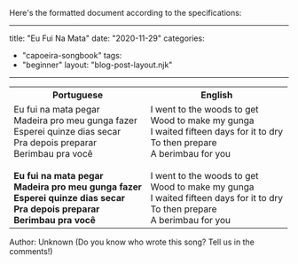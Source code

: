 Here's the formatted document according to the specifications:

---
title: "Eu Fui Na Mata"
date: "2020-11-29"
categories: 
  - "capoeira-songbook"
tags: 
  - "beginner"
layout: "blog-post-layout.njk"
---

<table class="capoeira-table">
    <tr class="header-row">
        <th>Portuguese</th>
        <th>English</th>
    </tr>
    <tr>
        <td>Eu fui na mata pegar<br>
Madeira pro meu gunga fazer<br>
Esperei quinze dias secar<br>
Pra depois preparar<br>
Berimbau pra você<br>
<br>
<strong>Eu fui na mata pegar<br>
Madeira pro meu gunga fazer<br>
Esperei quinze dias secar<br>
Pra depois preparar<br>
Berimbau pra você</strong></td>
        <td>I went to the woods to get<br>
Wood to make my gunga<br>
I waited fifteen days for it to dry<br>
To then prepare<br>
A berimbau for you<br>
<br>
I went to the woods to get<br>
Wood to make my gunga<br>
I waited fifteen days for it to dry<br>
To then prepare<br>
A berimbau for you</td>
    </tr>
</table>

<figcaption>

Author: Unknown (Do you know who wrote this song? Tell us in the comments!)

</figcaption>